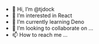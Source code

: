 - 👋 Hi, I’m @tjdock
- 👀 I’m interested in React
- 🌱 I’m currently learning Deno
- 💞️ I’m looking to collaborate on ...
- 📫 How to reach me ...

<!---
tjdock/tjdock is a ✨ special ✨ repository because its `README.md` (this file) appears on your GitHub profile.
You can click the Preview link to take a look at your changes.
--->

